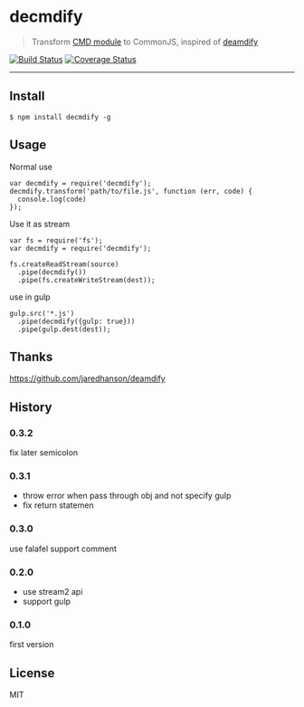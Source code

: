 # decmdify

>  Transform [CMD module](https://github.com/seajs/seajs/issues/242) to CommonJS, inspired of [deamdify](https://github.com/jaredhanson/deamdify)

[![Build Status](https://travis-ci.org/popomore/decmdify.png?branch=master)](https://travis-ci.org/popomore/decmdify)
[![Coverage Status](https://coveralls.io/repos/popomore/decmdify/badge.png?branch=master)](https://coveralls.io/r/popomore/decmdify?branch=master)

---

## Install

```
$ npm install decmdify -g
```

## Usage

Normal use

```
var decmdify = require('decmdify');
decmdify.transform('path/to/file.js', function (err, code) {
  console.log(code)
});
```

Use it as stream

```
var fs = require('fs');
var decmdify = require('decmdify');

fs.createReadStream(source)
  .pipe(decmdify())
  .pipe(fs.createWriteStream(dest));
```

use in gulp

```
gulp.src('*.js')
  .pipe(decmdify({gulp: true}))
  .pipe(gulp.dest(dest));
```

## Thanks

https://github.com/jaredhanson/deamdify

## History

### 0.3.2

fix later semicolon

### 0.3.1

- throw error when pass through obj and not specify gulp
- fix return statemen

### 0.3.0

use falafel support comment

### 0.2.0

- use stream2 api
- support gulp

### 0.1.0

first version

## License

MIT
